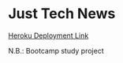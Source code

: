 # Just Tech News

<a href = "https://dry-reaches-65028.herokuapp.com/">Heroku Deployment Link</a><br>

N.B.: Bootcamp study project